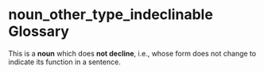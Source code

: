 # noun_other_type_indeclinable Glossary

This is a **noun** which does **not decline**, i.e., whose form does not change to indicate its function in a sentence.


